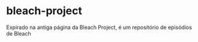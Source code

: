 # bleach-project
Expirado na antiga página da Bleach Project, é um repositório de episódios de Bleach

